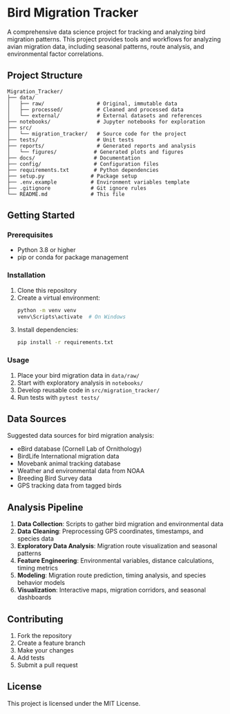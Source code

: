 # Bird Migration Tracker

A comprehensive data science project for tracking and analyzing bird migration patterns. This project provides tools and workflows for analyzing avian migration data, including seasonal patterns, route analysis, and environmental factor correlations.

## Project Structure

```
Migration_Tracker/
├── data/
│   ├── raw/                 # Original, immutable data
│   ├── processed/           # Cleaned and processed data
│   └── external/            # External datasets and references
├── notebooks/               # Jupyter notebooks for exploration
├── src/
│   └── migration_tracker/   # Source code for the project
├── tests/                   # Unit tests
├── reports/                 # Generated reports and analysis
│   └── figures/            # Generated plots and figures
├── docs/                   # Documentation
├── config/                 # Configuration files
├── requirements.txt        # Python dependencies
├── setup.py               # Package setup
├── .env.example           # Environment variables template
├── .gitignore             # Git ignore rules
└── README.md              # This file
```

## Getting Started

### Prerequisites

- Python 3.8 or higher
- pip or conda for package management

### Installation

1. Clone this repository
2. Create a virtual environment:
   ```bash
   python -m venv venv
   venv\Scripts\activate  # On Windows
   ```
3. Install dependencies:
   ```bash
   pip install -r requirements.txt
   ```

### Usage

1. Place your bird migration data in `data/raw/`
2. Start with exploratory analysis in `notebooks/`
3. Develop reusable code in `src/migration_tracker/`
4. Run tests with `pytest tests/`

## Data Sources

Suggested data sources for bird migration analysis:
- eBird database (Cornell Lab of Ornithology)
- BirdLife International migration data
- Movebank animal tracking database
- Weather and environmental data from NOAA
- Breeding Bird Survey data
- GPS tracking data from tagged birds

## Analysis Pipeline

1. **Data Collection**: Scripts to gather bird migration and environmental data
2. **Data Cleaning**: Preprocessing GPS coordinates, timestamps, and species data
3. **Exploratory Data Analysis**: Migration route visualization and seasonal patterns
4. **Feature Engineering**: Environmental variables, distance calculations, timing metrics
5. **Modeling**: Migration route prediction, timing analysis, and species behavior models
6. **Visualization**: Interactive maps, migration corridors, and seasonal dashboards

## Contributing

1. Fork the repository
2. Create a feature branch
3. Make your changes
4. Add tests
5. Submit a pull request

## License

This project is licensed under the MIT License.
